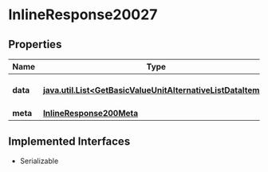 

# InlineResponse20027


## Properties

Name | Type | Description | Notes
------------ | ------------- | ------------- | -------------
**data** | [**java.util.List&lt;GetBasicValueUnitAlternativeListDataItems&gt;**](GetBasicValueUnitAlternativeListDataItems.md) | List of alternative units. |  [optional]
**meta** | [**InlineResponse200Meta**](InlineResponse200Meta.md) |  |  [optional]


## Implemented Interfaces

* Serializable


